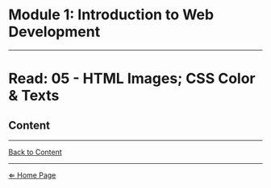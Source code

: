 # Module 1: Introduction to Web Development 

***

# Read: 05 - HTML Images; CSS Color & Texts

## Content

***

[Back to Content](#content)

***

[⇐ Home Page](../)